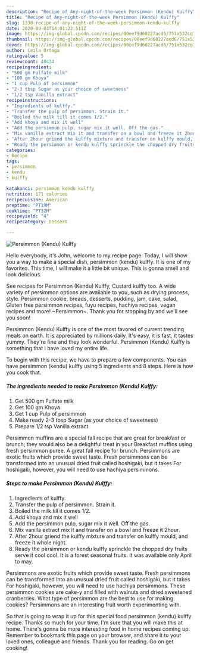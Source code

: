 ```yaml
---
description: "Recipe of Any-night-of-the-week Persimmon (Kendu) Kulffy"
title: "Recipe of Any-night-of-the-week Persimmon (Kendu) Kulffy"
slug: 1330-recipe-of-any-night-of-the-week-persimmon-kendu-kulffy
date: 2020-09-03T14:01:22.511Z
image: https://img-global.cpcdn.com/recipes/00eef9d60227acd6/751x532cq70/persimmon-kendu-kulffy-recipe-main-photo.jpg
thumbnail: https://img-global.cpcdn.com/recipes/00eef9d60227acd6/751x532cq70/persimmon-kendu-kulffy-recipe-main-photo.jpg
cover: https://img-global.cpcdn.com/recipes/00eef9d60227acd6/751x532cq70/persimmon-kendu-kulffy-recipe-main-photo.jpg
author: Leila Ortega
ratingvalue: 5
reviewcount: 40434
recipeingredient:
- "500 gm Fulfate milk"
- "100 gm Khoya"
- "1 cup Pulp of persimmon"
- "2-3 tbsp Sugar as your choice of sweetness"
- "1/2 tsp Vanilla extract"
recipeinstructions:
- "Ingredients of kulffy."
- "Transfer the pulp of persimmon. Strain it."
- "Boiled the milk till it comes 1/2."
- "Add khoya and mix it well"
- "Add the persimmon pulp, sugar mix it well. Off the gas."
- "Mix vanilla extract mix it and transfer on a bowl and freeze it 2hour."
- "After 2hour griend the kulffy mixture and transfer on kulffy mould, and freeze it whole night."
- "Ready the persimmon or kendu kulffy sprinckle the chopped dry fruits serve it cool cool. It is a forest seasonal fruits. It was available only April to may."
categories:
- Recipe
tags:
- persimmon
- kendu
- kulffy

katakunci: persimmon kendu kulffy 
nutrition: 171 calories
recipecuisine: American
preptime: "PT19M"
cooktime: "PT32M"
recipeyield: "4"
recipecategory: Dessert

---
```



![Persimmon (Kendu) Kulffy](https://img-global.cpcdn.com/recipes/00eef9d60227acd6/751x532cq70/persimmon-kendu-kulffy-recipe-main-photo.jpg)

Hello everybody, it's John, welcome to my recipe page. Today, I will show you a way to make a special dish, persimmon (kendu) kulffy. It is one of my favorites. This time, I will make it a little bit unique. This is gonna smell and look delicious.

See recipes for Persimmon (Kendu) Kulffy, Custard kulffy too. A wide variety of persimmon options are available to you, such as drying process, style. Persimmon cookie, breads, desserts, pudding, jam, cake, salad, Gluten free persimmon recipes, fuyu recipes, hachiya recipes, vegan recipes and more! ~Persimmon~. Thank you for stopping by and we&#39;ll see you soon!

Persimmon (Kendu) Kulffy is one of the most favored of current trending meals on earth. It is appreciated by millions daily. It's easy, it is fast, it tastes yummy. They're fine and they look wonderful. Persimmon (Kendu) Kulffy is something that I have loved my entire life.


To begin with this recipe, we have to prepare a few components. You can have persimmon (kendu) kulffy using 5 ingredients and 8 steps. Here is how you cook that.

<!--inarticleads1-->

##### The ingredients needed to make Persimmon (Kendu) Kulffy:

1. Get 500 gm Fulfate milk
1. Get 100 gm Khoya
1. Get 1 cup Pulp of persimmon
1. Make ready 2-3 tbsp Sugar (as your choice of sweetness)
1. Prepare 1/2 tsp Vanilla extract


Persimmon muffins are a special fall recipe that are great for breakfast or brunch; they would also be a delightful treat in your Breakfast muffins using fresh persimmon puree. A great fall recipe for brunch. Persimmons are exotic fruits which provide sweet taste. Fresh persimmons can be transformed into an unusual dried fruit called hoshigaki, but it takes For hoshigaki, however, you will need to use hachiya persimmons. 

<!--inarticleads2-->

##### Steps to make Persimmon (Kendu) Kulffy:

1. Ingredients of kulffy.
1. Transfer the pulp of persimmon. Strain it.
1. Boiled the milk till it comes 1/2.
1. Add khoya and mix it well
1. Add the persimmon pulp, sugar mix it well. Off the gas.
1. Mix vanilla extract mix it and transfer on a bowl and freeze it 2hour.
1. After 2hour griend the kulffy mixture and transfer on kulffy mould, and freeze it whole night.
1. Ready the persimmon or kendu kulffy sprinckle the chopped dry fruits serve it cool cool. It is a forest seasonal fruits. It was available only April to may.


Persimmons are exotic fruits which provide sweet taste. Fresh persimmons can be transformed into an unusual dried fruit called hoshigaki, but it takes For hoshigaki, however, you will need to use hachiya persimmons. These persimmon cookies are cake-y and filled with walnuts and dried sweetened cranberries. What type of persimmon are the best to use for making cookies? Persimmons are an interesting fruit worth experimenting with. 

So that is going to wrap it up for this special food persimmon (kendu) kulffy recipe. Thanks so much for your time. I'm sure that you will make this at home. There's gonna be more interesting food in home recipes coming up. Remember to bookmark this page on your browser, and share it to your loved ones, colleague and friends. Thank you for reading. Go on get cooking!
